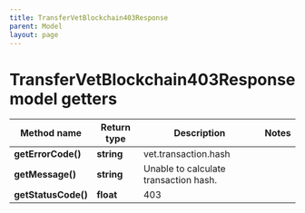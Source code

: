 ```yaml
---
title: TransferVetBlockchain403Response
parent: Model
layout: page
---
```


# TransferVetBlockchain403Response model getters

Method name | Return type | Description | Notes
------------ | ------------- | ------------- | -------------
**getErrorCode()** | **string** | vet.transaction.hash |
**getMessage()** | **string** | Unable to calculate transaction hash. |
**getStatusCode()** | **float** | 403 |

